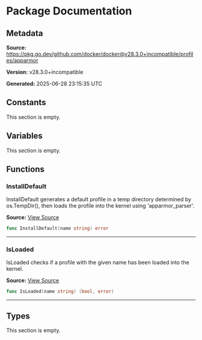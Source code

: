 # Package Documentation

## Metadata

**Source:** https://pkg.go.dev/github.com/docker/docker@v28.3.0+incompatible/profiles/apparmor

**Version:** v28.3.0+incompatible

**Generated:** 2025-06-28 23:15:35 UTC

## Constants

This section is empty.

## Variables

This section is empty.

## Functions

### InstallDefault

InstallDefault generates a default profile in a temp directory determined by
os.TempDir(), then loads the profile into the kernel using 'apparmor_parser'.

**Source:** [View Source](https://github.com/docker/docker/blob/v28.3.0/profiles/apparmor/apparmor.go#L59)  

```go
func InstallDefault(name string) error
```

---

### IsLoaded

IsLoaded checks if a profile with the given name has been loaded into the
kernel.

**Source:** [View Source](https://github.com/docker/docker/blob/v28.3.0/profiles/apparmor/apparmor.go#L95)  

```go
func IsLoaded(name string) (bool, error)
```

---

## Types

This section is empty.

